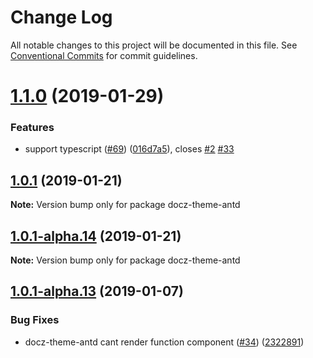 # Change Log

All notable changes to this project will be documented in this file.
See [Conventional Commits](https://conventionalcommits.org) for commit guidelines.

# [1.1.0](https://github.com/umijs/umi-plugin-library/compare/docz-theme-antd@1.0.1...docz-theme-antd@1.1.0) (2019-01-29)


### Features

* support typescript ([#69](https://github.com/umijs/umi-plugin-library/issues/69)) ([016d7a5](https://github.com/umijs/umi-plugin-library/commit/016d7a5)), closes [#2](https://github.com/umijs/umi-plugin-library/issues/2) [#33](https://github.com/umijs/umi-plugin-library/issues/33)





## [1.0.1](https://github.com/umijs/umi-plugin-library/compare/docz-theme-antd@1.0.1-alpha.14...docz-theme-antd@1.0.1) (2019-01-21)

**Note:** Version bump only for package docz-theme-antd





## [1.0.1-alpha.14](https://github.com/umijs/umi-plugin-library/compare/docz-theme-antd@1.0.1-alpha.13...docz-theme-antd@1.0.1-alpha.14) (2019-01-21)

**Note:** Version bump only for package docz-theme-antd





## [1.0.1-alpha.13](https://github.com/umijs/umi-plugin-library/compare/docz-theme-antd@1.0.1-alpha.12...docz-theme-antd@1.0.1-alpha.13) (2019-01-07)


### Bug Fixes

* docz-theme-antd cant render function component ([#34](https://github.com/umijs/umi-plugin-library/issues/34)) ([2322891](https://github.com/umijs/umi-plugin-library/commit/2322891))
